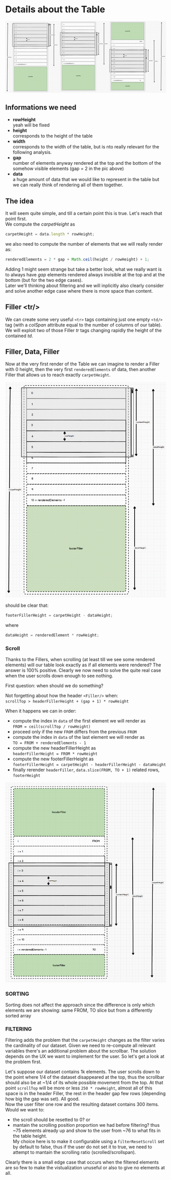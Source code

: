 # Details about the Table

![](./Table//readme/tableAll.png)

## Informations we need
- **rowHeight**  
    yeah will be fixed
- **height**  
    corresponds to the height of the table
- **width**  
    corresponds to the width of the table, but is nto really relevant for the following analysis.
- **gap**  
    number of elements anyway rendered at the top and the bottom of the somehow visible elements (gap = 2 in the pic above)
- **data**  
    a huge amount of data that we would like to represent in the table but we can really think of rendering all of them together.

## The idea  
It will seem quite simple, and till a certain point this is true. Let's reach that point first.  
We compute the _carpetHeight_ as 
``` js
carpetHeight = data.length * rowHeight;
```
we also need to compute the number of elements that we will really render as:
``` js
renderedElements = 2 * gap + Math.ceil(height / rowHeight) + 1;
```
Adding 1 might seem strange but take a better look, what we really want is to always have _gap_ elements rendered always invisible at the top and at the bottom (but for the two edge cases).  
Later we'll thinking about filtering and we will inplicitly also clearly consider and solve another edge case where there is more space than content.


## Filler \<tr/\>
We can create some very useful `<tr>` tags containing just one empty `<td/>` tag (with a _colSpan_ attribute equal to the number of columns of our table). We will exploit two of those Filler _tr_ tags changing rapidly the height of the contained _td_.

## Filler, Data, Filler  
Now at the very first render of the Table we can imagine to render a Filler with 0 height, then the very first `renderedElements` of data, then another Filler that allows us to reach exactly `carpetHeight`.

![](./Table//readme/table0.png)

should be clear that:  

``` js
footerFillerHeight = carpetHeight - dataHeight;
```
where  
``` js
dataHeight = renderedElement * rowHeight;
```

### Scroll  
Thanks to the Fillers, when scrolling (at least till we see some rendered elements) will our table look exactly as if all elements were rendered? The answer is 100% positive. Clearly we now need to solve the quite real case when the user scrolls down enough to see nothing.  

First question: when should we do something?  

Not forgetting about how the header `<Filler/>` when:  
`scrollTop > headerFillerHeight + (gap + 1) * rowHeight`

When it happens we can in order:
- compute the index in `data` of the first element we will render as  
    `FROM = ceil(scrollTop / rowHeight)`
- proceed only if the new `FROM` differs from the previous `FROM`
- compute the index in `data` of the last element we will render as  
    `TO = FROM + renderedElements - 1`  
- compute the new headerFillerHeight as  
    `headerFillerHeight = FROM * rowHeight`
- compute the new footerFillerHeight as  
    `footerFillerHeight = carpetHeight - headerFillerHeight - dataHeight`
- finally rerender `headerFiller`,  `data.slice(FROM, TO + 1)` related rows,  `footerHeight`


![](./Table//readme/tableMid.png)


### SORTING  
Sorting does not affect the approach since the difference is only which elements we are showing: same FROM, TO slice but from a differently sorted array

### FILTERING
Filtering adds the problem that the `carpetHeight` changes as the filter varies the cardinality of our dataset.
Given we need to re-compute all relevant variables there's an additional problem about the scrollbar. The solution depends on the UX we want to implement for the user. So let's get a look at the problem first.  

Let's suppose our dataset contains 1k elements. The user scrolls down to the point where 1/4 of the dataset disappeared at the top, thus the scrollbar should also be at ~1/4 of its whole possible movement from the top. At that point `scrollTop` will be more or less `250 * rowHeight`, almost all of this space is in the header Filler, the rest in the header gap few rows (depending how big the gap was set). All good.  
Now the user filter one row and the resulting dataset contains 300 items.  
Would we want to:
- the scroll should be resetted to 0?  or 
- mantain the scrolling position proportion we had before filtering? thus ~75 elements already up and show to the user from ~76 to what fits in the table height.  
My choice here is to make it configurable using a `filterResetScroll` set by default to false, thus if the user do not set it to true, we need to attempt to mantain the scrolling ratio (scrolled/scrollspan).  

Clearly there is a small edge case that occurs when the filtered elements are so few to make the vistualization unuseful or also to give no elements at all.
